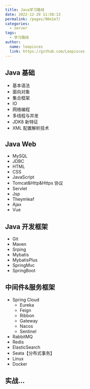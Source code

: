```yaml
---
title: Java学习路线
date: 2022-12-20 11:58:13
permalink: /pages/90e1e7/
categories:
  - server
tags:
  - 学习路线
author:
  name: leopisces
  link: https://github.com/Leopisces
---
```


## Java 基础

- 基本语法
- 面向对象
- 集合框架
- IO
- 网络编程
- 多线程与并发
- JDK8 新特征
- XML 配置解析技术

## Java Web

- MySQL
- JDBC
- HTML
- CSS
- JavaScript
- Tomcat&Http&Https 协议
- Servlet
- Jsp
- Theymleaf
- Ajax
- Vue

## Java 开发框架

- Git
- Maven
- Srping
- Mybatis
- MybatisPlus
- SpringMvc
- SpringBoot

## 中间件&服务框架

- Spring Cloud
  - Eureka
  - Feign
  - Ribbon
  - Gateway
  - Nacos
  - Sentinel
- RabbitMQ
- Redis
- ElasticSearch
- Seata【分布式事务】
- Linux
- Docker

## 实战...

